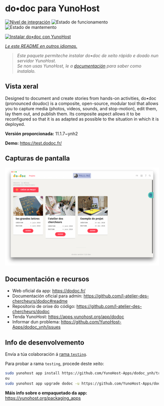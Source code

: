<!--
NOTA: Este README foi creado automáticamente por <https://github.com/YunoHost/apps/tree/master/tools/readme_generator>
NON debe editarse manualmente.
-->

# do•doc para YunoHost

[![Nivel de integración](https://apps.yunohost.org/badge/integration/dodoc)](https://ci-apps.yunohost.org/ci/apps/dodoc/)
![Estado de funcionamento](https://apps.yunohost.org/badge/state/dodoc)
![Estado de mantemento](https://apps.yunohost.org/badge/maintained/dodoc)

[![Instalar do•doc con YunoHost](https://install-app.yunohost.org/install-with-yunohost.svg)](https://install-app.yunohost.org/?app=dodoc)

*[Le este README en outros idiomas.](./ALL_README.md)*

> *Este paquete permíteche instalar do•doc de xeito rápido e doado nun servidor YunoHost.*  
> *Se non usas YunoHost, le a [documentación](https://yunohost.org/install) para saber como instalalo.*

## Vista xeral

Designed to document and create stories from hands-on activities, do•doc (pronounced doudoc) is a composite, open-source, modular tool that allows you to capture media (photos, videos, sounds, and stop-motion), edit them, lay them out, and publish them. Its composite aspect allows it to be reconfigured so that it is as adapted as possible to the situation in which it is deployed.

**Versión proporcionada:** 11.1.7~ynh2

**Demo:** <https://test.dodoc.fr/>

## Capturas de pantalla

![Captura de pantalla de do•doc](./doc/screenshots/screenshot.png)

## Documentación e recursos

- Web oficial da app: <https://dodoc.fr/>
- Documentación oficial para admin: <https://github.com/l-atelier-des-chercheurs/dodoc#readme>
- Repositorio de orixe do código: <https://github.com/l-atelier-des-chercheurs/dodoc>
- Tenda YunoHost: <https://apps.yunohost.org/app/dodoc>
- Informar dun problema: <https://github.com/YunoHost-Apps/dodoc_ynh/issues>

## Info de desenvolvemento

Envía a túa colaboración á [rama `testing`](https://github.com/YunoHost-Apps/dodoc_ynh/tree/testing).

Para probar a rama `testing`, procede deste xeito:

```bash
sudo yunohost app install https://github.com/YunoHost-Apps/dodoc_ynh/tree/testing --debug
ou
sudo yunohost app upgrade dodoc -u https://github.com/YunoHost-Apps/dodoc_ynh/tree/testing --debug
```

**Máis info sobre o empaquetado da app:** <https://yunohost.org/packaging_apps>
